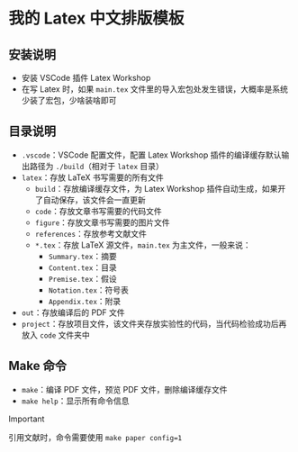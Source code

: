 # 我的 Latex 中文排版模板

## 安装说明

- 安装 VSCode 插件 Latex Workshop
- 在写 Latex 时，如果 `main.tex` 文件里的导入宏包处发生错误，大概率是系统少装了宏包，少啥装啥即可

## 目录说明

- `.vscode`：VSCode 配置文件，配置 Latex Workshop 插件的编译缓存默认输出路径为 `./build`（相对于 `latex` 目录）
- `latex`：存放 LaTeX 书写需要的所有文件
    - `build`：存放编译缓存文件，为 Latex Workshop 插件自动生成，如果开了自动保存，该文件会一直更新
    - `code`：存放文章书写需要的代码文件
    - `figure`：存放文章书写需要的图片文件
    - `references`：存放参考文献文件
    - `*.tex`：存放 LaTeX 源文件，`main.tex` 为主文件，一般来说：
        - `Summary.tex`：摘要
        - `Content.tex`：目录
        - `Premise.tex`：假设
        - `Notation.tex`：符号表
        - `Appendix.tex`：附录
- `out`：存放编译后的 PDF 文件
- `project`：存放项目文件，该文件夹存放实验性的代码，当代码检验成功后再放入 `code` 文件夹中

## Make 命令

- `make`：编译 PDF 文件，预览 PDF 文件，删除编译缓存文件
- `make help`：显示所有命令信息

> [!IMPORTANT]
> 引用文献时，命令需要使用 `make paper config=1`

